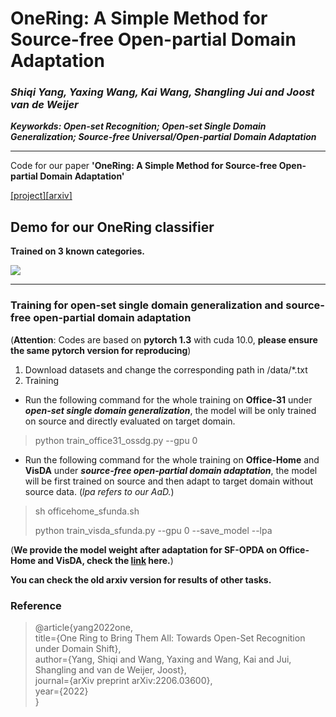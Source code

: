 # OneRing: A Simple Method for Source-free Open-partial Domain Adaptation  	

### _Shiqi Yang, Yaxing Wang, Kai Wang, Shangling Jui and Joost van de Weijer_

_**Keyworkds: Open-set Recognition; Open-set Single Domain Generalization; Source-free Universal/Open-partial Domain Adaptation**_

------------
Code for our paper **'OneRing: A Simple Method for Source-free Open-partial Domain Adaptation'** 

[[project]](https://sites.google.com/view/one-ring)[[arxiv]](https://arxiv.org/abs/2206.03600)


## Demo for our **OneRing** classifier

**Trained on 3 known categories.**

![](./toy_CE_loss.gif)

--------------
### Training for open-set single domain generalization and source-free open-partial domain adaptation

(**Attention**: Codes are based on **pytorch 1.3** with cuda 10.0, **please ensure the same pytorch version for reproducing**)

1. Download datasets and change the corresponding path in /data/*.txt
2. Training

- Run the following command for the whole training on **Office-31** under ***open-set single domain generalization***, the model will be only trained on source and directly evaluated on target domain.
> python train_office31_ossdg.py --gpu 0

- Run the following command for the whole training on **Office-Home** and **VisDA** under ***source-free open-partial domain adaptation***, the model will be first trained on source and then adapt to target domain without source data. (*lpa refers to our AaD.*)
> sh officehome_sfunda.sh
> 
> python train_visda_sfunda.py --gpu 0 --save_model --lpa


(**We provide the model weight after adaptation for SF-OPDA on Office-Home and VisDA, check the [link](https://drive.google.com/drive/folders/1_Kf5NivEspZ4THMx2KTT4EVhzl2HY68J?usp=sharing) here.**)


**You can check the old arxiv version for results of other tasks.**

### **Reference**

> @article{yang2022one,\
  title={One Ring to Bring Them All: Towards Open-Set Recognition under Domain Shift},\
  author={Yang, Shiqi and Wang, Yaxing and Wang, Kai and Jui, Shangling and van de Weijer, Joost},\
  journal={arXiv preprint arXiv:2206.03600},\
  year={2022}\
}
